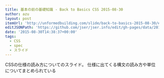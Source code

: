 ```yaml
---
title: 基本の前の基礎知識 - Back to Basics CSS 2015-08-30
author: azu
layout: post
itemUrl: 'http://unformedbuilding.com/slide/back-to-basics-2015-08-30/#/'
editJSONPath: 'https://github.com/jser/jser.info/edit/gh-pages/data/2015/08/index.json'
date: '2015-08-30T14:38:37+00:00'
tags:
  - CSS
  - spec
  - スライド
---
```

CSSの仕様の読み方についてのスライド。
仕様に出てくる構文の読み方や単位についてまとめられている
